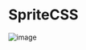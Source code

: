 # SpriteCSS
![image](https://github.com/alona-daphna/SpriteCSS/assets/74145815/2d97dcba-22c6-4c15-ad74-4b5650f7f19b)
